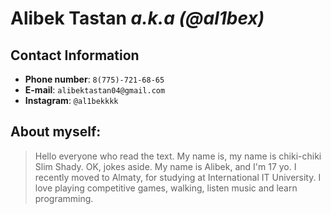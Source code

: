 # Alibek Tastan _a.k.a (**@al1bex**)_

## Contact Information
   * __Phone number__: `8(775)-721-68-65`
   * __E-mail__: `alibektastan04@gmail.com`
   * __Instagram__: `@al1bekkkk`

## About myself:
> Hello everyone who read the text. My name is, my name is chiki-chiki Slim Shady. OK, jokes aside. My name is Alibek, and I'm 17 yo. I recently moved to Almaty, for studying at International IT University. I love playing competitive games, walking, listen music and learn programming.


